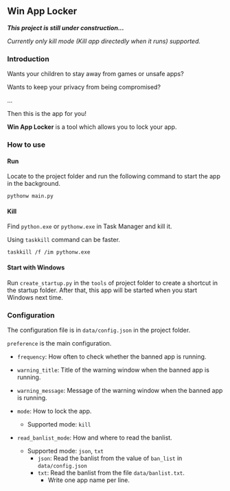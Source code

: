 ## Win App Locker
***This project is still under construction...***

*Currently only kill mode (Kill app directedly when it runs) supported.*

### Introduction

Wants your children to stay away from games or unsafe apps?

Wants to keep your privacy from being compromised?

... 

Then this is the app for you!

**Win App Locker** is a tool which allows you to lock your app.

### How to use

#### Run

Locate to the project folder and run the following command to start the app in the background.

```shell
pythonw main.py
```

#### Kill

Find `python.exe` or `pythonw.exe` in Task Manager and kill it.

Using `taskkill` command can be faster. 

```shell
taskkill /f /im pythonw.exe
```

#### Start with Windows

Run `create_startup.py` in the `tools` of project folder to create a shortcut in the startup folder. After that, this app will be started when you start Windows next time.

### Configuration

The configuration file is in `data/config.json` in the project folder.

`preference` is the main configuration.

+ `frequency`: How often to check whether the banned app is running.

+ `warning_title`: Title of the warning window when the banned app is running.

+ `warning_message`: Message of the warning window when the banned app is running.

+ `mode`: How to lock the app.
    - Supported mode: `kill`

+ `read_banlist_mode`: How and where to read the banlist.
    - Supported mode: `json`, `txt`
        - `json`: Read the banlist from the value of `ban_list` in `data/config.json`
        - `txt`: Read the banlist from the file `data/banlist.txt`.
            - Write one app name per line.

